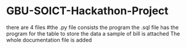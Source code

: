 # GBU-SOICT-Hackathon-Project

there are 4 files
#the .py file consists the program
the .sql file has the program for the table to store the data
a sample of bill is attached
The whole documentation file is added
